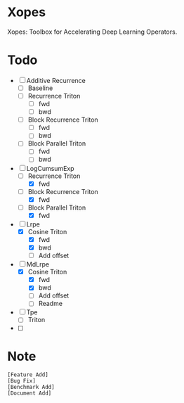 # Xopes

Xopes: Toolbox for Accelerating Deep Learning Operators.

# Todo
- [ ] Additive Recurrence
  - [ ] Baseline
  - [ ] Recurrence Triton
    - [ ] fwd
    - [ ] bwd
  - [ ] Block Recurrence Triton
    - [ ] fwd
    - [ ] bwd
  - [ ] Block Parallel Triton
    - [ ] fwd
    - [ ] bwd
- [ ] LogCumsumExp
  - [ ] Recurrence Triton
    - [x] fwd
  - [ ] Block Recurrence Triton
    - [x] fwd
  - [ ] Block Parallel Triton
    - [x] fwd
- [ ] Lrpe
  - [x] Cosine Triton
    - [x] fwd
    - [x] bwd
    - [ ] Add offset
- [ ] MdLrpe
  - [x] Cosine Triton
    - [x] fwd
    - [x] bwd
    - [ ] Add offset
    - [ ] Readme
- [ ] Tpe
  - [ ] Triton
- [ ]

# Note
```
[Feature Add]
[Bug Fix]
[Benchmark Add]
[Document Add]
```
